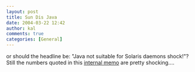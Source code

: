 ```yaml
---
layout: post
title: Sun Dis Java
date: 2004-03-22 12:42
author: kal
comments: true
categories: [General]
---
```

or should the headline be: "Java not suitable for Solaris daemons shock!"?
Still the numbers quoted in this <a href="http://www.internalmemos.com/memos/memodetails.php?memo_id=1321">internal memo</a> are pretty shocking...</a>.

